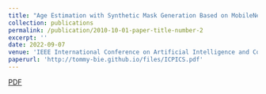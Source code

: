 ```yaml
---
title: "Age Estimation with Synthetic Mask Generation Based on MobileNet and Facial Keypoint Detection"
collection: publications
permalink: /publication/2010-10-01-paper-title-number-2
excerpt: ''
date: 2022-09-07
venue: 'IEEE International Conference on Artificial Intelligence and Computer Applications'
paperurl: 'http://tommy-bie.github.io/files/ICPICS.pdf'
---
```



[PDF](http://tommy-bie.github.io/files/ICPICS.pdf)

